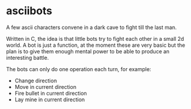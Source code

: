 asciibots
=========

A few ascii characters convene in a dark cave to fight till the last man.

Written in C, the idea is that little bots try to fight each other in a small 2d world. A bot is just a function, at the moment these are very basic but the plan is to give them enough mental power to be able to produce an interesting battle.

The bots can only do one operation each turn, for example:
* Change direction
* Move in current direction
* Fire bullet in current direction
* Lay mine in current direction

